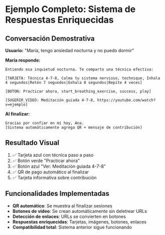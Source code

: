 # Ejemplo Completo: Sistema de Respuestas Enriquecidas

## Conversación Demostrativa

**Usuario:** "María, tengo ansiedad nocturna y no puedo dormir"

**María responde:**
```
Entiendo esa inquietud nocturna. Te comparto una técnica efectiva:

[TARJETA: Técnica 4-7-8, Calma tu sistema nervioso, technique, Inhala 4 segundos|Retén 7 segundos|Exhala 8 segundos|Repite 4 veces]

[BOTON: Practicar ahora, start_breathing_exercise, success, play]

[SUGERIR_VIDEO: Meditación guiada 4-7-8, https://youtube.com/watch?v=ejemplo]
```

**Al finalizar:**
```
Gracias por confiar en mí hoy, Ana.
[Sistema automáticamente agrega QR + mensaje de contribución]
```

## Resultado Visual

1. ✅ Tarjeta azul con técnica paso a paso
2. ✅ Botón verde "Practicar ahora" 
3. ✅ Botón azul "Ver: Meditación guiada 4-7-8"
4. ✅ QR de pago automático al finalizar
5. ✅ Tarjeta informativa sobre contribución

## Funcionalidades Implementadas

- **QR automático**: Se muestra al finalizar sesiones
- **Botones de video**: Se crean automáticamente sin deletrear URLs
- **Detección de enlaces**: URLs se convierten en botones
- **Respuestas enriquecidas**: Tarjetas, imágenes, botones, enlaces
- **Compatibilidad total**: Sistema anterior sigue funcionando 
